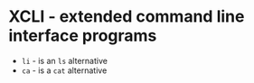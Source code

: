 # XCLI - extended command line interface programs


- `li` - is an `ls` alternative
- `ca` - is a `cat` alternative

